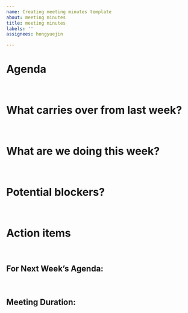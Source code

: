```yaml
---
name: Creating meeting minutes template
about: meeting minutes
title: meeting minutes
labels: ''
assignees: hongyuejin

---
```


# Agenda
​
​
# What carries over from last week?
​
​
# What are we doing this week?
​
​
# Potential blockers?
​
​
# Action items

​
## For Next Week’s Agenda:

​
## Meeting Duration:
